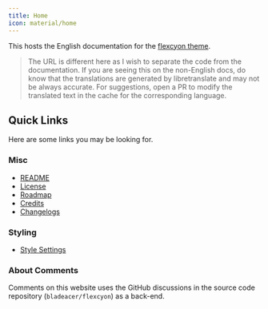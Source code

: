 ```yaml
---
title: Home
icon: material/home
---
```


This hosts the English documentation for the [flexcyon theme](https://github.com/bladeacer/flexcyon). 
> The URL is different here as I wish to separate the code from the documentation. 
> If you are seeing this on the non-English docs, do know that the translations are generated by libretranslate and may not be always accurate. For suggestions, open a PR to modify the translated text in the cache for the corresponding language.

## Quick Links
Here are some links you may be looking for.

### Misc
- [README](./README/index.md)
- [License](./README/license.md)
- [Roadmap](./README/roadmap.md)
- [Credits](./credits/index.md)
- [Changelogs](./changelogs/index.md)

### Styling
- [Style Settings](./Styling/Style-Settings/index.md)

### About Comments
Comments on this website uses the GitHub discussions in the source code repository (`bladeacer/flexcyon`) as a back-end.